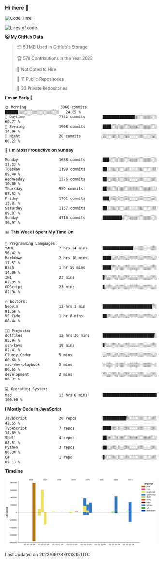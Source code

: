 ### Hi there 👋

<!--
**Clumsy-Coder/Clumsy-Coder** is a ✨ _special_ ✨ repository because its `README.md` (this file) appears on your GitHub profile.

Here are some ideas to get you started:

- 🔭 I’m currently working on ...
- 🌱 I’m currently learning ...
- 👯 I’m looking to collaborate on ...
- 🤔 I’m looking for help with ...
- 💬 Ask me about ...
- 📫 How to reach me: ...
- 😄 Pronouns: ...
- ⚡ Fun fact: ...
-->

<!-- anmol098/waka-readme-stats -->
<!--START_SECTION:waka-->
![Code Time](http://img.shields.io/badge/Code%20Time-401%20hrs%2019%20mins-blue)

![Lines of code](https://img.shields.io/badge/From%20Hello%20World%20I%27ve%20Written-3.2%20million%20lines%20of%20code-blue)

**🐱 My GitHub Data** 

> 📦 5.1 MB Used in GitHub's Storage 
 > 
> 🏆 578 Contributions in the Year 2023
 > 
> 🚫 Not Opted to Hire
 > 
> 📜 11 Public Repositories 
 > 
> 🔑 33 Private Repositories 
 > 
**I'm an Early 🐤** 

```text
🌞 Morning                3068 commits        ██████░░░░░░░░░░░░░░░░░░░   24.05 % 
🌆 Daytime                7752 commits        ███████████████░░░░░░░░░░   60.77 % 
🌃 Evening                1908 commits        ████░░░░░░░░░░░░░░░░░░░░░   14.96 % 
🌙 Night                  28 commits          ░░░░░░░░░░░░░░░░░░░░░░░░░   00.22 % 
```
📅 **I'm Most Productive on Sunday** 

```text
Monday                   1688 commits        ███░░░░░░░░░░░░░░░░░░░░░░   13.23 % 
Tuesday                  1199 commits        ██░░░░░░░░░░░░░░░░░░░░░░░   09.40 % 
Wednesday                1276 commits        ██░░░░░░░░░░░░░░░░░░░░░░░   10.00 % 
Thursday                 959 commits         ██░░░░░░░░░░░░░░░░░░░░░░░   07.52 % 
Friday                   1761 commits        ███░░░░░░░░░░░░░░░░░░░░░░   13.81 % 
Saturday                 1157 commits        ██░░░░░░░░░░░░░░░░░░░░░░░   09.07 % 
Sunday                   4716 commits        █████████░░░░░░░░░░░░░░░░   36.97 % 
```


📊 **This Week I Spent My Time On** 

```text
💬 Programming Languages: 
YAML                     7 hrs 24 mins       ██████████████░░░░░░░░░░░   56.42 % 
Markdown                 2 hrs 18 mins       ████░░░░░░░░░░░░░░░░░░░░░   17.57 % 
Bash                     1 hr 50 mins        ████░░░░░░░░░░░░░░░░░░░░░   14.06 % 
INI                      23 mins             █░░░░░░░░░░░░░░░░░░░░░░░░   02.95 % 
GDScript                 23 mins             █░░░░░░░░░░░░░░░░░░░░░░░░   02.94 % 

🔥 Editors: 
Neovim                   12 hrs 1 min        ███████████████████████░░   91.56 % 
VS Code                  1 hr 6 mins         ██░░░░░░░░░░░░░░░░░░░░░░░   08.44 % 

🐱‍💻 Projects: 
dotfiles                 12 hrs 36 mins      ████████████████████████░   95.94 % 
ssh-keys                 19 mins             █░░░░░░░░░░░░░░░░░░░░░░░░   02.41 % 
Clumsy-Coder             5 mins              ░░░░░░░░░░░░░░░░░░░░░░░░░   00.68 % 
mac-dev-playbook         5 mins              ░░░░░░░░░░░░░░░░░░░░░░░░░   00.65 % 
development              2 mins              ░░░░░░░░░░░░░░░░░░░░░░░░░   00.32 % 

💻 Operating System: 
Mac                      13 hrs 8 mins       █████████████████████████   100.00 % 
```

**I Mostly Code in JavaScript** 

```text
JavaScript               20 repos            ███████████░░░░░░░░░░░░░░   42.55 % 
TypeScript               7 repos             ████░░░░░░░░░░░░░░░░░░░░░   14.89 % 
Shell                    4 repos             ██░░░░░░░░░░░░░░░░░░░░░░░   08.51 % 
Python                   3 repos             ██░░░░░░░░░░░░░░░░░░░░░░░   06.38 % 
C#                       1 repo              █░░░░░░░░░░░░░░░░░░░░░░░░   02.13 % 
```



**Timeline**

![Lines of Code chart](https://raw.githubusercontent.com/Clumsy-Coder/Clumsy-Coder/main/assets/bar_graph.png)


 Last Updated on 2023/09/28 01:13:15 UTC
<!--END_SECTION:waka-->
